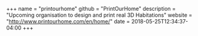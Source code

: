 +++
name = "printourhome"
github = "PrintOurHome"
description = "Upcoming organisation to design and print real 3D Habitations"
website = "http://www.printourhome.com/en/home/"
date = 2018-05-25T12:34:37-04:00
+++
